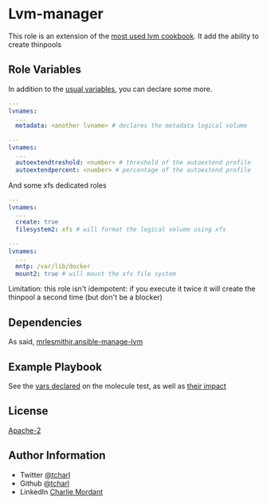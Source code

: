 Lvm-manager
=========

This role is an extension of the [most used lvm cookbook](https://github.com/mrlesmithjr/ansible-manage-lvm).
It add the ability to create thinpools

Role Variables
--------------

In addition to the [usual variables](https://github.com/mrlesmithjr/ansible-manage-lvm/blob/master/README.md), you can declare some more.
```yaml
---
lvnames:
  ...
  metadata: <another lvname> # declares the metadata logical volume 
```

```yaml
---
lvnames:
  ...
  autoextendtreshold: <number> # threshold of the autoextend profile
  autoextendpercent: <number> # percentage of the autoextend profile
```

And some xfs dedicated roles
```yaml
---
lvnames:
  ...
  create: true
  filesystem2: xfs # will format the logical volume using xfs
```

```yaml
---
lvnames:
  ...
  mntp: /var/lib/docker
  mount2: true # will mount the xfs file system
```

Limitation: this role isn't idempotent: if you execute it twice it will create the thinpool a second time (but don't be a blocker)

Dependencies
------------

As said, [mrlesmithjr.ansible-manage-lvm](https://github.com/mrlesmithjr/ansible-manage-lvm)

Example Playbook
----------------

See the [vars declared](https://github.com/OsgiliathEnterprise/ansible-volumes/blob/master/molecule/default/molecule.yml) on the molecule test, as well as [their impact](https://github.com/OsgiliathEnterprise/ansible-manage-lvm-plus/blob/master/molecule/default/tests/test_default.py) 

License
-------

[Apache-2](https://www.apache.org/licenses/LICENSE-2.0)

Author Information
------------------

* Twitter [@tcharl](https://twitter.com/Tcharl)
* Github [@tcharl](https://github.com/Tcharl)
* LinkedIn [Charlie Mordant](https://www.linkedin.com/in/charlie-mordant-51796a97/)